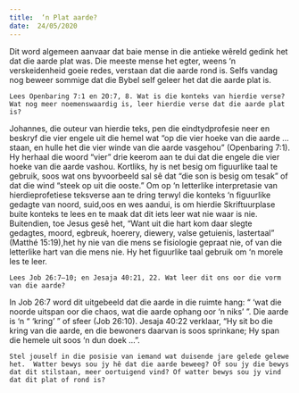 ```yaml
---
title:  ‘n Plat aarde?
date:  24/05/2020
---
```


Dit word algemeen aanvaar dat baie mense in die antieke wêreld gedink het dat die aarde plat was. Die meeste mense het egter, weens ‘n verskeidenheid goeie redes, verstaan dat die aarde rond is.  Selfs vandag nog beweer sommige dat die Bybel self geleer het dat die aarde plat is.

`Lees Openbaring 7:1 en 20:7, 8. Wat is die konteks van hierdie verse?  Wat nog meer noemenswaardig is, leer hierdie verse dat die aarde plat is?`

Johannes, die outeur van hierdie teks, pen die eindtydprofesie neer en beskryf die vier engele uit die hemel wat “op die vier hoeke van die aarde ... staan, en hulle het die vier winde van die aarde vasgehou” (Openbaring 7:1). Hy herhaal die woord “vier” drie keerom aan te dui dat die engele die vier hoeke van die aarde vashou. Kortliks, hy is net besig om figuurlike taal te gebruik, soos wat ons byvoorbeeld sal sê dat “die son is besig om tesak” of dat die wind “steek op uit die ooste.” Om op ‘n letterlike interpretasie van hierdieprofetiese teksverse aan te dring terwyl die konteks ‘n figuurlike gedagte van noord, suid,oos en wes aandui, is om hierdie Skriftuurplase buite konteks te lees en te maak dat dit iets leer wat nie waar is nie.  Buitendien, toe Jesus gesê het, “Want uit die hart kom daar slegte gedagtes, moord, egbreuk, hoerery, diewery, valse getuienis, lastertaal” (Matthé 15:19),het hy nie van die mens se fisiologie gepraat nie, of van die letterlike hart van die mens nie. Hy het figuurlike taal gebruik om ‘n morele les te leer.

`Lees Job 26:7–10; en Jesaja 40:21, 22. Wat leer dit ons oor die vorm van die aarde?`

In Job 26:7 word dit uitgebeeld dat die aarde in die ruimte hang: “ ‘wat die noorde uitspan oor die chaos, wat die aarde ophang oor ‘n niks’ ”.  Die aarde is ‘n “ ‘kring’ ” of sfeer (Job 26:10).  Jesaja 40:22 verklaar, “Hy sit bo die kring van die aarde, en die bewoners daarvan is soos sprinkane; Hy span die hemele uit soos ‘n dun doek ...”.

`Stel jouself in die posisie van iemand wat duisende jare gelede gelewe het.  Watter bewys sou jy hê dat die aarde beweeg? Of sou jy die bewys dat dit stilstaan, meer oortuigend vind? Of watter bewys sou jy vind dat dit plat of rond is?`
